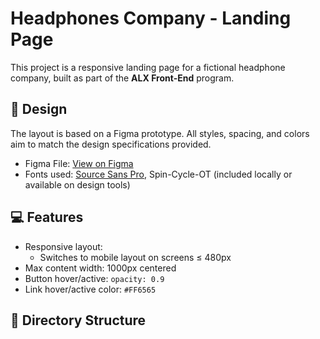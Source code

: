 # Headphones Company - Landing Page

This project is a responsive landing page for a fictional headphone company, built as part of the **ALX Front-End** program.

## 📐 Design

The layout is based on a Figma prototype. All styles, spacing, and colors aim to match the design specifications provided.

- Figma File: [View on Figma](https://www.figma.com/file/xxxxx/Headphone-company)  
- Fonts used: [Source Sans Pro](https://fonts.google.com/specimen/Source+Sans+Pro), Spin-Cycle-OT (included locally or available on design tools)

## 💻 Features

- Responsive layout:  
  - Switches to mobile layout on screens ≤ 480px
- Max content width: 1000px centered
- Button hover/active: `opacity: 0.9`
- Link hover/active color: `#FF6565`

## 📁 Directory Structure

